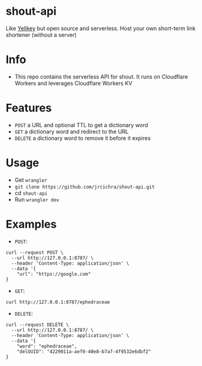 # shout-api
Like [Yellkey](https://yellkey.com) but open source and serverless. Host your own short-term link shortener (without a server)

# Info
+ This repo contains the serverless API for shout. It runs on Cloudflare Workers and leverages Cloudflare Workers KV

# Features
+ `POST` a URL and optional TTL to get a dictionary word
+ `GET` a dictionary word and redirect to the URL
+ `DELETE` a dictionary word to remove it before it expires 

# Usage
+ Get `wrangler`
+ `git clone https://github.com/jrcichra/shout-api.git`
+ cd `shout-api`
+ Run `wrangler dev`

# Examples
+ `POST`:
```
curl --request POST \
  --url http://127.0.0.1:8787/ \
  --header 'Content-Type: application/json' \
  --data '{
	"url": "https://google.com"
}
```
+ `GET`:
```
curl http://127.0.0.1:8787/ephedraceae
```
+ `DELETE`:
```
curl --request DELETE \
  --url http://127.0.0.1:8787/ \
  --header 'Content-Type: application/json' \
  --data '{
	"word": "ephedraceae",
	"delUUID": "4229011a-aef0-40e8-b7a7-4f9532e6dbf2"
}
```
